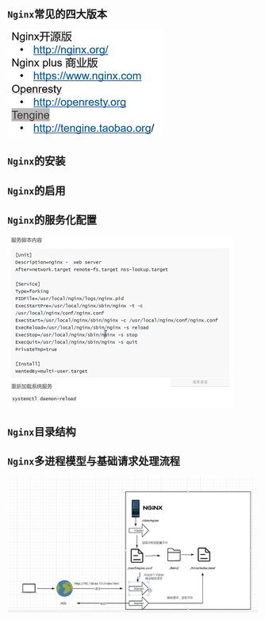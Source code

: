 ## `Nginx`常见的四大版本

![image-20230227154224986](https://raw.githubusercontent.com/tangling0112/MyPictures/master/img/202302271542783.png)

## `Nginx`的安装

## `Nginx`的启用

## `Nginx`的服务化配置

![image-20230227155938411](https://raw.githubusercontent.com/tangling0112/MyPictures/master/img/202302271559495.png)

## `Nginx`目录结构

## `Nginx`多进程模型与基础请求处理流程

![image-20230227171708561](https://raw.githubusercontent.com/tangling0112/MyPictures/master/img/202302271717043.png)
